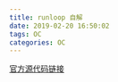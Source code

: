 ```yaml
---
title: runloop 自解
date: 2019-02-20 16:50:02
tags: OC
categories: OC
---
```


[官方源代码链接](https://opensource.apple.com/tarballs/libdispatch/)